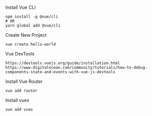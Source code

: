 Install Vue CLI
```
npm install -g @vue/cli
# OR
yarn global add @vue/cli
```

Create New Project
```
vue create hello-world
```

Vue DevTools
```
https://devtools.vuejs.org/guide/installation.html
https://www.digitalocean.com/community/tutorials/how-to-debug-components-state-and-events-with-vue-js-devtools
```

Install Vue Router
```
vue add router
```

Install vuex
```
vue add vuex
```